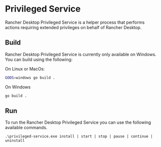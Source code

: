 # Privileged Service

Rancher Desktop Privileged Service is a helper process that performs actions
requiring extended privileges on behalf of Rancher Desktop.

## Build

Rancher Desktop Privileged Service is currently only available on Windows. You can
build using the following:

On Linux or MacOs:

```bash
GOOS=windows go build .
```

On Windows

```bash
go build .
```

## Run

To run the Rancher Desktop Privileged Service you can use the following available commands.

```pwsh
.\privileged-service.exe install | start | stop | pause | continue | uninstall
```